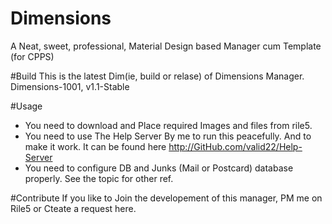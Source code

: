 # Dimensions
A Neat, sweet, professional, Material Design based Manager cum Template (for CPPS)

#Build
This is the latest Dim(ie, build or relase) of Dimensions Manager. Dimensions-1001, v1.1-Stable

#Usage
* You need to download and Place required Images and files from rile5.
* You need to use The Help Server By me to run this peacefully. And to make it work. It can be found here http://GitHub.com/valid22/Help-Server
* You need to configure DB and Junks (Mail or Postcard) database properly. See the topic for other ref.

#Contribute
If you like to Join the developement of this manager, PM me on Rile5 or Cteate a request here.
